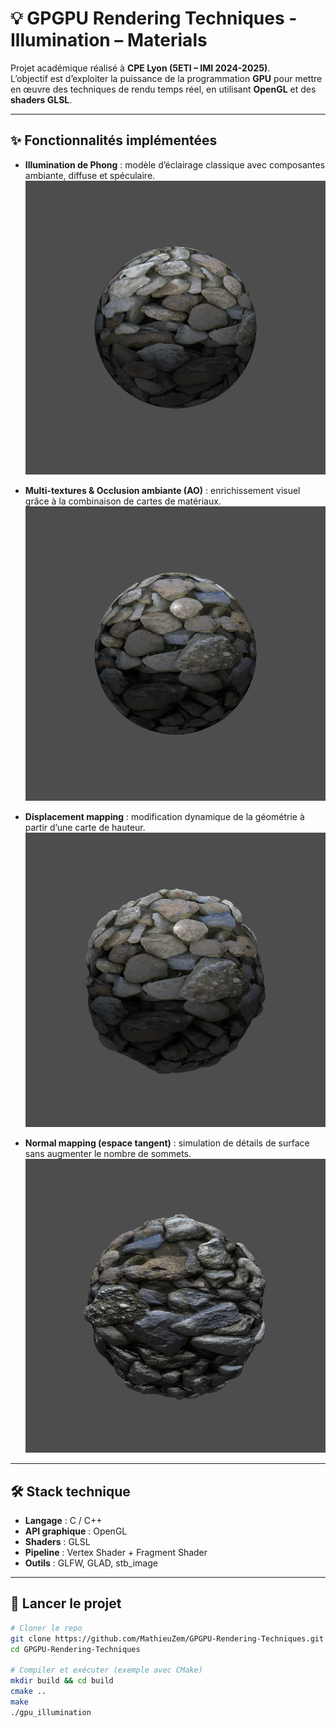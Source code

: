 # 💡 GPGPU Rendering Techniques - Illumination – Materials

Projet académique réalisé à **CPE Lyon (5ETI – IMI 2024-2025)**.  
L’objectif est d’exploiter la puissance de la programmation **GPU** pour mettre en œuvre des techniques de rendu temps réel, en utilisant **OpenGL** et des **shaders GLSL**.

---

## ✨ Fonctionnalités implémentées

- **Illumination de Phong** : modèle d’éclairage classique avec composantes ambiante, diffuse et spéculaire.  
  ![Phong](images-readme/phong.png)

- **Multi-textures & Occlusion ambiante (AO)** : enrichissement visuel grâce à la combinaison de cartes de matériaux.  
  ![AO](images-readme/ao.png)

- **Displacement mapping** : modification dynamique de la géométrie à partir d’une carte de hauteur.  
  ![Displacement](images-readme/displacement.png)

- **Normal mapping (espace tangent)** : simulation de détails de surface sans augmenter le nombre de sommets.  
  ![Normal Mapping](images-readme/normal_mapping.png)

---

## 🛠️ Stack technique

- **Langage** : C / C++  
- **API graphique** : OpenGL  
- **Shaders** : GLSL  
- **Pipeline** : Vertex Shader + Fragment Shader  
- **Outils** : GLFW, GLAD, stb_image  

---

## 🚀 Lancer le projet

```bash
# Cloner le repo
git clone https://github.com/MathieuZem/GPGPU-Rendering-Techniques.git
cd GPGPU-Rendering-Techniques

# Compiler et exécuter (exemple avec CMake)
mkdir build && cd build
cmake ..
make
./gpu_illumination
